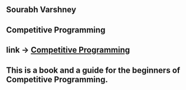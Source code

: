 ## Sourabh Varshney
## Competitive Programming
## link -> [Competitive Programming](https://drive.google.com/open?id=1lL0li9unpp7kMP0ewaEuAcKylZhRnf4Z)
## This is a book and a guide for the beginners of Competitive Programming.
